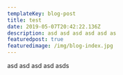 ```yaml
---
templateKey: blog-post
title: test
date: 2019-05-07T20:42:22.136Z
description: asd asd asd asd asd as
featuredpost: true
featuredimage: /img/blog-index.jpg
---
```

asd asd asd asd asds

